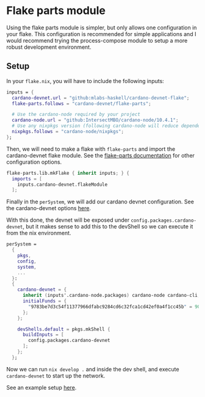 # Flake parts module

Using the flake parts module is simpler, but only allows one configuration in
your flake. This configuration is recommended for simple applications and I
would recommend trying the process-compose module to setup a more robust
development environment.

## Setup

In your `flake.nix`, you will have to include the following inputs:

```nix
inputs = {
  cardano-devnet.url = "github:mlabs-haskell/cardano-devnet-flake";
  flake-parts.follows = "cardano-devnet/flake-parts";

  # Use the cardano-node required by your project
  cardano-node.url = "github:IntersectMBO/cardano-node/10.4.1";
  # Use any nixpkgs version (following cardano-node will reduce dependencies)
  nixpkgs.follows = "cardano-node/nixpkgs";
};
```

Then, we will need to make a flake with `flake-parts` and import the
cardano-devnet flake module. See the
[flake-parts documentation](https://flake.parts) for other configuration options.

```nix
flake-parts.lib.mkFlake { inherit inputs; } {
  imports = [
    inputs.cardano-devnet.flakeModule
  ];
```

Finally in the `perSystem`, we will add our cardano devnet configuration. See
the cardano-devnet options [here](./options).

With this done, the devnet will be exposed under `config.packages.cardano-devnet`,
but it makes sense to add this to the devShell so we can execute it from the nix
environment.

```nix
perSystem =
  {
    pkgs,
    config,
    system,
    ...
  }:
  {
    cardano-devnet = {
      inherit (inputs'.cardano-node.packages) cardano-node cardano-cli;
      initialFunds = {
        "9783be7d3c54f11377966dfabc9284cd6c32fca1cd42ef0a4f1cc45b" = 900000000000;
      };
    };

    devShells.default = pkgs.mkShell {
      buildInputs = [
        config.packages.cardano-devnet
      ];
    };
  };
```

Now we can run `nix develop .` and inside the dev shell, and execute
`cardano-devnet` to start up the network.

See an example setup [here](https://github.com/mlabs-haskell/cardano-devnet-flake/blob/main/example/flake-module/flake.nix).
